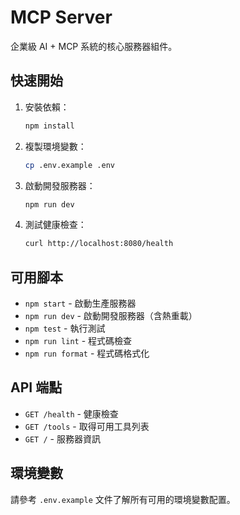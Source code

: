 # MCP Server

企業級 AI + MCP 系統的核心服務器組件。

## 快速開始

1. 安裝依賴：

   ```bash
   npm install
   ```

2. 複製環境變數：

   ```bash
   cp .env.example .env
   ```

3. 啟動開發服務器：

   ```bash
   npm run dev
   ```

4. 測試健康檢查：
   ```bash
   curl http://localhost:8080/health
   ```

## 可用腳本

- `npm start` - 啟動生產服務器
- `npm run dev` - 啟動開發服務器（含熱重載）
- `npm test` - 執行測試
- `npm run lint` - 程式碼檢查
- `npm run format` - 程式碼格式化

## API 端點

- `GET /health` - 健康檢查
- `GET /tools` - 取得可用工具列表
- `GET /` - 服務器資訊

## 環境變數

請參考 `.env.example` 文件了解所有可用的環境變數配置。
